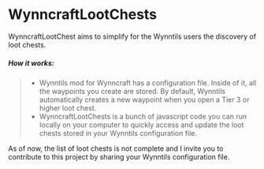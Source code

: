 # WynncraftLootChests

WynncraftLootChest aims to simplify for the Wynntils users the discovery of loot chests.

##### How it works:
> - Wynntils mod for Wynncraft has a configuration file. Inside of it, all the waypoints you create are stored. By default, Wynntils automatically creates a new waypoint when you open a Tier 3 or higher loot chest.
> - WynncraftLootChests is a bunch of javascript code you can run locally on your computer to quickly access and update the loot chests stored in your Wynntils configuration file.

As of now, the list of loot chests is not complete and I invite you to contribute to this project by sharing your Wynntils configuration file.
